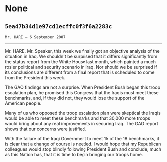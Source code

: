 # None
## `5ea47b34d1e97cd1ecffc0f3f6a2283c`
`Mr. HARE — 6 September 2007`

---


Mr. HARE. Mr. Speaker, this week we finally got an objective analysis 
of the situation in Iraq. We shouldn't be surprised that it differs 
significantly from the status report from the White House last month, 
which painted a much rosier political and security scenario in Iraq. 
Nor should we be surprised if its conclusions are different from a 
final report that is scheduled to come from the President this week.

The GAO findings are not a surprise. When President Bush began this 
troop escalation plan, he promised this Congress that the Iraqis must 
meet these benchmarks, and, if they did not, they would lose the 
support of the American people.

Many of us who opposed the troop escalation plan were skeptical the 
Iraqis would be able to meet these benchmarks and that 30,000 more 
troops would bring about any real improvements in securing Iraq. The 
GAO report shows that our concerns were justified.

With the failure of the Iraqi Government to meet 15 of the 18 
benchmarks, it is clear that a change of course is needed. I would hope 
that my Republican colleagues would stop blindly following President 
Bush and conclude, much as this Nation has, that it is time to begin 
bringing our troops home.
